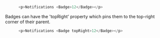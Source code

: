 ```js
	  <p>Notifications <Badge>12</Badge></p>
```
Badges can have the 'topRight' property which pins them to the top-right corner of their parent.
```js
	  <p>Notifications <Badge topRight>12</Badge></p>
```